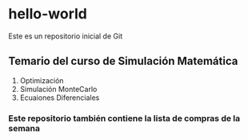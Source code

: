 # hello-world
Este es un repositorio inicial de Git 

## Temario del curso de Simulación Matemática 

1. Optimización 
2. Simulación MonteCarlo
3. Ecuaiones Diferenciales


### Este repositorio también contiene la lista de compras de la semana

